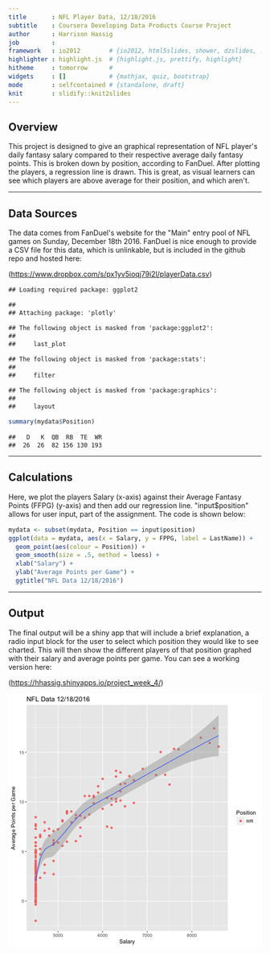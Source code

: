 ```yaml
---
title       : NFL Player Data, 12/18/2016
subtitle    : Coursera Developing Data Products Course Project
author      : Harrison Hassig
job         : 
framework   : io2012        # {io2012, html5slides, shower, dzslides, ...}
highlighter : highlight.js  # {highlight.js, prettify, highlight}
hitheme     : tomorrow      # 
widgets     : []            # {mathjax, quiz, bootstrap}
mode        : selfcontained # {standalone, draft}
knit        : slidify::knit2slides
---
```


## Overview

This project is designed to give an graphical representation of NFL player's daily fantasy salary compared to their respective average daily fantasy points. This is broken down by position, according to FanDuel.
After plotting the players, a regression line is drawn. This is great, as visual learners can see which players are above average for their position, and which aren't.

---

## Data Sources
The data comes from FanDuel's website for the "Main" entry pool of NFL games on Sunday, December 18th 2016.
FanDuel is nice enough to provide a CSV file for this data, which is unlinkable, but is included in the github repo and hosted here:

(https://www.dropbox.com/s/px1yv5ioqj79i2l/playerData.csv)


```
## Loading required package: ggplot2
```

```
## 
## Attaching package: 'plotly'
```

```
## The following object is masked from 'package:ggplot2':
## 
##     last_plot
```

```
## The following object is masked from 'package:stats':
## 
##     filter
```

```
## The following object is masked from 'package:graphics':
## 
##     layout
```

```r
summary(mydata$Position)
```

```
##   D   K  QB  RB  TE  WR 
##  26  26  82 156 130 193
```

---

## Calculations
Here, we plot the players Salary (x-axis) against their Average Fantasy Points (FFPG) (y-axis) and then add our regression line. "input$position" allows for user input, part of the assignment. The code is shown below:


```r
mydata <- subset(mydata, Position == input$position)
ggplot(data = mydata, aes(x = Salary, y = FPPG, label = LastName)) + 
  geom_point(aes(colour = Position)) +
  geom_smooth(size = .5, method = loess) +
  xlab("Salary") +
  ylab("Average Points per Game") + 
  ggtitle("NFL Data 12/18/2016")
```

---

## Output
The final output will be a shiny app that will include a brief explanation, a radio input block for the user to select which position they would like to see charted. This will then show the different players of that position graphed with their salary and average points per game. You can see a working version here:

(https://hhassig.shinyapps.io/project_week_4/)

![plot of chunk unnamed-chunk-4](figure/unnamed-chunk-4-1.png)
